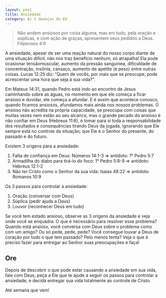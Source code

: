 ```yaml
---
layout: post
title: Ansiedade
category: As 5 doenças do EU
---
```


> Não andem ansiosos por coisa alguma, mas em tudo, pela oração e súplicas, e com ação de graças, apresentem seus pedidos a Deus.
<cite>Filipenses 4:6</cite>

A ansiedade, apesar de ser uma reação natural do nosso corpo diante de uma situação difícil, não nos traz benefício nenhum, só atrapalha! Ela pode ocasionar tensãomuscular, aumento da pressão sanguínea, dificuldade de concentração, insônia, cansaço, aumento de apetite (e peso) entre outras coisas. Lucas 12:25 diz: “Quem de vocês, por mais que se preocupe, pode acrescentar uma hora que seja à sua vida?”. 

Em Mateus 14:31, quando Pedro está indo ao encontro de Jesus caminhando sobre as águas, no momento em que ele começa a ficar ansioso e duvidar, ele começa a afundar. E é assim que acontece conosco, quando ficamos ansiosos, afundamos mais ainda nos nossos problemas. O ansioso não acredita na própria capacidade, se preocupa com coisas que muitas vezes nem estão ao seu alcance, mas o grande pecado do ansioso é não confiar em Deus (Hebreus 11:6), é tomar para si toda a responsabilidade dos resultados e consequências tirando Deus da jogada, ignorando que Ele sempre está no controle da situação; que Ele é o Senhor do presente, do passado e do futuro. 

Existem 3 origens para a ansiedade: 
1. Falta de confiança em Deus: Números 14:1-3 => antídoto: 1° Pedro 5:7 
2. Armadilha do diabo para tirá-lo do foco: 1° Pedro 5:8-9 => antídoto: Hebreus 12:1-2 
3. Não ter Cristo como o Senhor da sua vida: Isaias 48:22 => antídoto: Romanos 10:9 

Os 3 passos para controlar a ansiedade: 
1. Oração (conversar com Deus) 
2. Súplica (pedir ajuda a Deus) 
3. Louvor (reconhecer Deus em tudo) 

Se você tem estado ansioso, observe as 3 origens da ansiedade e veja onde você se enquadra. O que é necessário para resolver esse problema? Quando está ansioso, você conversa com Deus sobre o problema como com um amigo? Ou só pede, pede, pede? Você consegue louvar a Deus de coração por tudo o que tem passado? Pelo menos tenta? Veja o que é preciso fazer para entregar ao Senhor suas preocupações e faça!

## Ore

Depois de descobrir o que pode estar causando a ansiedade em sua vida, fale com Deus, peça a Ele que te ajude a seguir os passos para controlar a ansiedade, e decida entregar sua vida totalmente ao controle de Cristo. 

Até semana que vem!